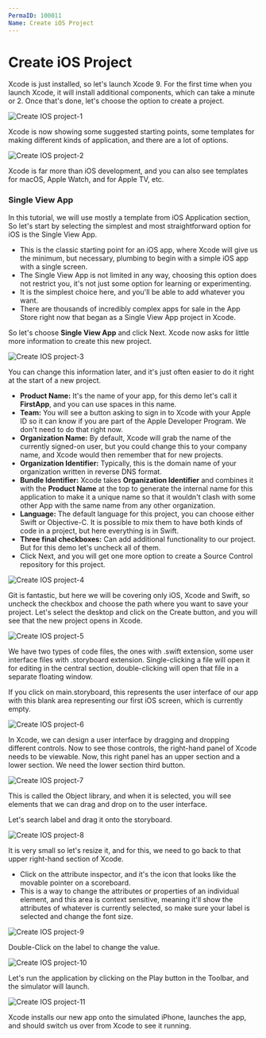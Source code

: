 ```yaml
---
PermaID: 100011
Name: Create iOS Project
---
```


# Create iOS Project

Xcode is just installed, so let's launch Xcode 9. For the first time when you launch Xcode, it will install additional components, which can take a minute or 2. Once that's done, let's choose the option to create a project. 

<img src="images/create-ios-project.png" alt="Create IOS project-1">

Xcode is now showing some suggested starting points, some templates for making different kinds of application, and there are a lot of options.
 
<img src="images/create-ios-project2.png" alt="Create IOS project-2">

Xcode is far more than iOS development, and you can also see templates for macOS, Apple Watch, and for Apple TV, etc.

### Single View App

In this tutorial, we will use mostly a template from iOS Application section, So let's start by selecting the simplest and most straightforward option for iOS is the Single View App. 

 - This is the classic starting point for an iOS app, where Xcode will give us the minimum, but necessary, plumbing to begin with a simple iOS app with a single screen. 
 - The Single View App is not limited in any way, choosing this option does not restrict you, it's not just some option for learning or experimenting. 
 - It is the simplest choice here, and you'll be able to add whatever you want. 
 - There are thousands of incredibly complex apps for sale in the App Store right now that began as a Single View App project in Xcode.

So let's choose **Single View App** and click Next. Xcode now asks for little more information to create this new project.

<img src="images/create-ios-project3.png" alt="Create IOS project-3">
 
You can change this information later, and it's just often easier to do it right at the start of a new project. 

 - **Product Name:** It's the name of your app, for this demo let's call it **FirstApp**, and you can use spaces in this name. 
 - **Team:** You will see a button asking to sign in to Xcode with your Apple ID so it can know if you are part of the Apple Developer Program. We don't need to do that right now.
 - **Organization Name:** By default, Xcode will grab the name of the currently signed-on user, but you could change this to your company name, and Xcode would then remember that for new projects. 
 - **Organization Identifier:** Typically, this is the domain name of your organization written in reverse DNS format. 
 - **Bundle Identifier:** Xcode takes **Organization Identifier** and combines it with the **Product Name** at the top to generate the internal name for this application to make it a unique name so that it wouldn't clash with some other App with the same name from any other organization. 
 - **Language:** The default language for this project, you can choose either Swift or Objective-C. It is possible to mix them to have both kinds of code in a project, but here everything is in Swift. 
 - **Three final checkboxes:** Can add additional functionality to our project. But for this demo let's uncheck all of them. 
 - Click Next, and you will get one more option to create a Source Control repository for this project. 

<img src="images/create-ios-project4.png" alt="Create IOS project-4">

Git is fantastic, but here we will be covering only iOS, Xcode and Swift, so uncheck the checkbox and choose the path where you want to save your project. Let's select the desktop and click on the Create button, and you will see that the new project opens in Xcode.  

<img src="images/create-ios-project5.png" alt="Create IOS project-5">

We have two types of code files, the ones with .swift extension, some user interface files with .storyboard extension. Single-clicking a file will open it for editing in the central section, double-clicking will open that file in a separate floating window. 

If you click on main.storyboard, this represents the user interface of our app with this blank area representing our first iOS screen, which is currently empty. 

<img src="images/create-ios-project6.png" alt="Create IOS project-6">
 
In Xcode, we can design a user interface by dragging and dropping different controls. Now to see those controls, the right-hand panel of Xcode needs to be viewable. Now, this right panel has an upper section and a lower section. We need the lower section third button. 

<img src="images/create-ios-project7.png" alt="Create IOS project-7">

This is called the Object library, and when it is selected, you will see elements that we can drag and drop on to the user interface.  

Let's search label and drag it onto the storyboard. 

<img src="images/create-ios-project8.png" alt="Create IOS project-8">

It is very small so let's resize it, and for this, we need to go back to that upper right-hand section of Xcode. 

- Click on the attribute inspector, and it's the icon that looks like the movable pointer on a scoreboard. 
- This is a way to change the attributes or properties of an individual element, and this area is context sensitive, meaning it'll show the attributes of whatever is currently selected, so make sure your label is selected and change the font size.

<img src="images/create-ios-project9.png" alt="Create IOS project-9">

Double-Click on the label to change the value. 

<img src="images/create-ios-project10.png" alt="Create IOS project-10">

Let's run the application by clicking on the Play button in the Toolbar, and the simulator will launch. 

<img src="images/create-ios-project11.png" alt="Create IOS project-11">

Xcode installs our new app onto the simulated iPhone, launches the app, and should switch us over from Xcode to see it running.
